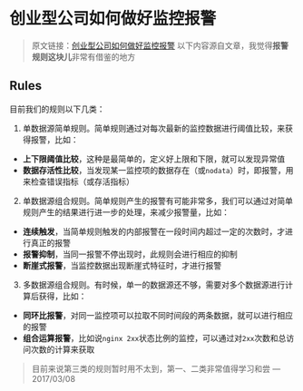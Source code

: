 # 创业型公司如何做好监控报警

> 原文链接：[创业型公司如何做好监控报警](https://36kr.com/p/5042226.html )
以下内容源自文章，我觉得**报警规则这块儿**非常有借鉴的地方

## Rules

目前我们的规则以下几类：

1. 单数据源简单规则。简单规则通过对每次最新的监控数据进行阈值比较，来获得报警，比如：
 * **上下限阈值比较**，这种是最简单的，定义好上限和下限，就可以发现异常值
 * **数据存活性比较**，当发现某一监控项的数据存在（或`nodata`）时，即报警，用来检查错误指标（或存活指标）

2. 单数据源组合规则。简单规则产生的报警有可能非常多，我们可以通过对简单规则产生的结果进行进一步的处理，来减少报警量，比如：
 * **连续触发**，当简单规则触发的内部报警在一段时间内超过一定的次数时，才进行真正的报警
 * **报警抑制**，当同一报警不停出现时，此规则会进行相应的抑制
 * **断崖式报警**，当监控数据出现断崖式特征时，才进行报警
 
3. 多数据源组合规则。有时候，单一的数据源还不够，需要对多个数据源进行计算后获得，比如：
 * **同环比报警**，对同一监控项可以拉取不同时间段的两条数据，就可以进行相应的报警
 * **组合运算报警**，比如说`nginx 2xx`状态比例的监控，可以通过对`2xx`次数和总访问次数的计算来获取


> 目前来说第三类的规则暂时用不太到，第一、二类非常值得学习和尝 —2017/03/08

